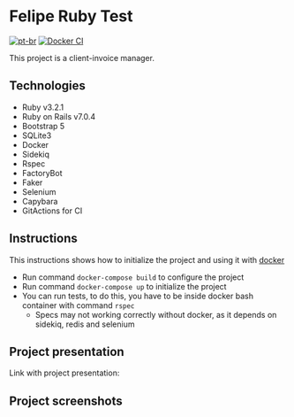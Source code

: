 
# Felipe Ruby Test
[![pt-br](https://img.shields.io/badge/lang-pt--br-green.svg)](https://github.com/felipeejunges/teste-ruby-felipe/blob/main/README.md)
[![Docker CI](https://github.com/monde-testes/teste-ruby-felipe/actions/workflows/dockerci.yml/badge.svg?branch=main)](https://github.com/monde-testes/teste-ruby-felipe/actions/workflows/dockerci.yml?query=branch%3Amain)

This project is a client-invoice manager.

## Technologies

- Ruby v3.2.1
- Ruby on Rails v7.0.4
- Bootstrap 5
- SQLite3
- Docker
- Sidekiq
- Rspec
- FactoryBot
- Faker
- Selenium
- Capybara
- GitActions for CI

## Instructions

This instructions shows how to initialize the project and using it with [docker](https://docs.docker.com/engine/install/ubuntu/)

- Run command `docker-compose build` to configure the project
- Run command `docker-compose up` to initialize the project
- You can run tests, to do this, you have to be inside docker bash container with command `rspec`
    - Specs may not working correctly without docker, as it depends on sidekiq, redis and selenium

## Project presentation
Link with project presentation: 

## Project screenshots


